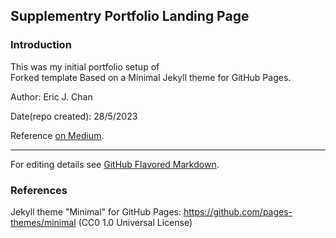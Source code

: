 ## Supplementry Portfolio Landing Page

### Introduction

This was my initial portfolio setup of   
Forked template Based on a Minimal Jekyll theme for GitHub Pages.

Author: Eric J. Chan

Date(repo created):  28/5/2023


Reference [on Medium](https://medium.com/@evanca/set-up-your-portfolio-website-in-less-than-10-minutes-with-github-pages-d0efa8ff56fd).
___



For editing details see [GitHub Flavored Markdown](https://guides.github.com/features/mastering-markdown/).

### References

Jekyll theme "Minimal" for GitHub Pages: https://github.com/pages-themes/minimal (CC0 1.0 Universal License)
